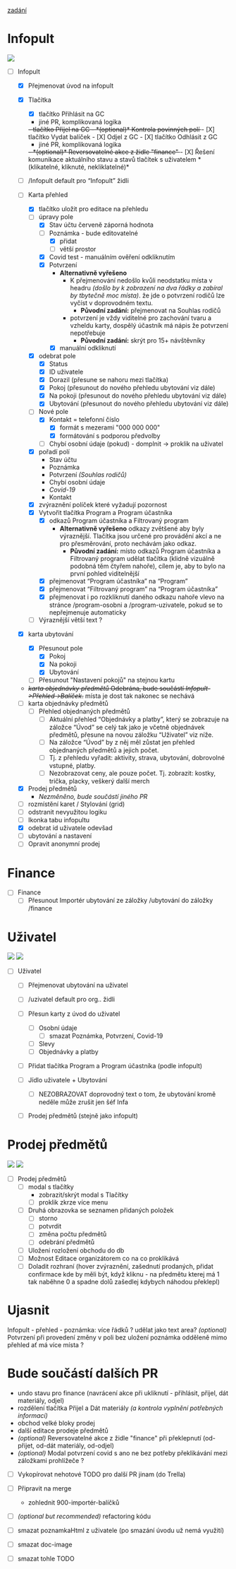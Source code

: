 
[zadání](https://docs.google.com/document/d/1be-iH5z5Xb_a5mG69Yv_1AzJe82kuwXym_iCpz838jQ)

# Infopult

![](./doc-image/Infopult-stranka.png)

- [ ] Infopult
  - [X] Přejmenovat úvod na infopult
  - [X] Tlačítka
    - [X] tlačítko Přihlásit na GC
    - jiné PR, komplikovaná logika
    <s>
      - tlačítko Přijel na GC
        - *(optional)* Kontrola povinných polí
    </s>
    - [X] tlačítko Vydat balíček
    - [X] Odjel z GC
    - [X] tlačítko Odhlásit z GC


    - jiné PR, komplikovaná logika
    <s>
      - *(optional)* Reversovatelné akce z židle "finance"
    </s>
    - [X] Řešení komunikace aktuálního stavu a stavů tlačítek s uživatelem *(klikatelné, kliknuté, nekliklatelné)*
  - [ ] /Infopult default pro “Infopult” židli
  - [ ] Karta přehled
    - [X] tlačítko uložit pro editace na přehledu
    - [ ] úpravy pole
      - [X] Stav účtu červeně záporná hodnota
      - [ ] Poznámka - bude editovatelné
        - [X] přidat
        - [ ] větší prostor
      - [X] Covid test - manuálním ověření odkliknutím
      - [X] Potvrzení
        - **Alternativně vyřešeno**
          - K přejmenování nedošlo kvůli neodstatku místa v headru *(došlo by k zobrazení na dva řádky a zabíral by tbytečně moc místa)*. že jde o potvrzení rodičů lze vyčíst v doprovodném textu.
            - **Původní zadání:** přejmenovat na Souhlas rodičů
          - potvrzení je vždy viditelné pro zachování tvaru a vzheldu karty, dospělý účastník má nápis že potvrzení nepotřebuje
            - **Původní zadání:** skrýt pro 15+ návštěvníky
        - [X] manuální odkliknutí
    - [X] odebrat pole
      - [X] Status
      - [X] ID uživatele
      - [X] Dorazil (přesune se nahoru mezi tlačítka)
      - [X] Pokoj (přesunout do nového přehledu ubytování viz dále)
      - [X] Na pokoji (přesunout do nového přehledu ubytování viz dále)
      - [X] Ubytování (přesunout do nového přehledu ubytování viz dále)
    - [ ] Nové pole
      - [X] Kontakt = telefonní číslo
        - [X] formát s mezerami "000 000 000"
        - [X] formátování s podporou předvolby
      - [ ] Chybí osobní údaje (pokud) - domplnit -> proklik na uživatel
    - [X] pořadí polí 
      - Stav účtu
      - Poznámka
      - Potvrzení *(Souhlas rodičů)*
      - Chybí osobní údaje
      - *Covid-19*
      - Kontakt
    - [X] zvýraznění políček které vyžadují pozornost
    - [X] Vytvořit tlačítka Program a Program účastníka
      - [X] odkazů Program účastníka a Filtrovaný program
        - **Alternativně vyřešeno** odkazy zvětšené aby byly výraznější. Tlačítka jsou určené pro provádění akcí a ne pro přesměrování, proto nechávám jako odkaz.
          - **Původní zadání:** místo odkazů Program účastníka a Filtrovaný program udělat tlačítka (klidně vizuálně podobná těm čtyřem nahoře), cílem je, aby to bylo na první pohled viditelnější
      - [X] přejmenovat “Program účastníka” na “Program”
      - [X] přejmenovat “Filtrovaný program” na “Program účastníka”
      - [X] přejmenovat i po rozkliknutí daného odkazu nahoře vlevo na stránce /program-osobni a /program-uzivatele, pokud se to nepřejmenuje automaticky
    - [ ] Výraznější větší text ?
  - [X] karta ubytování
    - [X] Přesunout pole
      - [X] Pokoj
      - [X] Na pokoji
      - [X] Ubytování
    - [ ] Přesunout "Nastavení pokojů" na stejnou kartu
  - ~~*karta objednávky předmětů* Odebrána, bude součástí *Infopult->Přehled->Balíček*.~~ místa je dost tak nakonec se nechává
  - [ ] karta objednávky předmětů
    - [ ] Přehled objednaných předmětů
        - [ ] Aktuální přehled “Objednávky a platby”, který se zobrazuje na záložce “Úvod” se celý tak jako je včetně objednávek předmětů, přesune na novou záložku “Uživatel” viz níže.
        - [ ] Na záložce “Úvod” by z něj měl zůstat jen přehled objednaných předmětů a jejich počet. 
        - [ ] Tj. z přehledu vyřadit: aktivity, strava, ubytování, dobrovolné vstupné, platby.
        - [ ] Nezobrazovat ceny, ale pouze počet. Tj. zobrazit: kostky, trička, placky, veškerý další merch
  - [X] Prodej předmětů
    - *Nezměněno, bude součástí jiného PR*
  - [ ] rozmístění karet / Stylování (grid)
  - [ ] odstranit nevyužitou logiku
  - [ ] Ikonka tabu infopultu
  - [X] odebrat id uživatele odevšad
  - [ ] ubytování a nastavení 
  - [ ] Opravit anonymní prodej

# Finance

- [ ] Finance
  - [ ] Přesunout Importér ubytování ze záložky /ubytování do záložky /finance

# Uživatel



![](./doc-image/uzivatel-stranka-1.png)
![](./doc-image/uzivatel-stranka-2.png)



- [ ] Uživatel
  - [ ] Přejmenovat ubytování na uživatel
  - [ ] /uzivatel default pro org.. židli
  - [ ] Přesun karty z úvod do uživatel
    - [ ] Osobní údaje
      - [ ] smazat Poznámka, Potvrzení, Covid-19
    - [ ] Slevy
    - [ ] Objednávky a platby
  - [ ] Přidat tlačítka Program a Program účastníka (podle infopult)
  - [ ] Jídlo uživatele + Ubytování
    - [ ] NEZOBRAZOVAT doprovodný text o tom, že ubytování kromě neděle může zrušit jen šéf Infa
  - [ ] Prodej předmětů (stejně jako infopult)





# Prodej předmětů



![](./doc-image/prodej-modal-1.png)
![](./doc-image/prodej-modal-2.png)



- [ ] Prodej předmětů
  - [ ] modal s tlačítky
    - zobrazit/skrýt modal s Tlačítky
    - [ ] proklik zkrze více menu
  - [ ] Druhá obrazovka se seznamen přidaných položek
    - [ ] storno
    - [ ] potvrdit
    - [ ] změna počtu předmětů
    - [ ] odebrání předmětů
  - [ ] Uložení rozložení obchodu do db
  - [ ] Možnost Editace organizátorem co na co proklikává
  - [ ] Doladit rozhraní (hover zvýraznění, zašednutí prodaných, přidat confirmace kde by měli být, když kliknu - na předmětu kterej má 1 tak naběhne 0 a spadne dolů zašedlej kdybych náhodou překlepl)

# Ujasnit
  Infopult - přehled - poznámka: více řádků ? udělat jako text area?
  *(optional)* Potvrzení při provedení změny v poli bez uložení
  poznámka odděleně mimo přehled ať má více místa ?

# Bude součástí dalších PR
  - undo stavu pro finance (navrácení akce při ukliknutí - přihlásit, přijel, dát materiály, odjel)
  - rozdělení tlačítka Přijel a Dát materiály *(a kontrola vyplnění potřebných informací)*
  - obchod velké bloky prodej
  - další editace prodeje předmětů
  - *(optional)* Reversovatelné akce z židle "finance" při překlepnutí (od-přijet, od-dát materiály, od-odjel)
  - *(optional)* Modal potvrzení covid s ano ne bez potřeby překlikávání mezi záložkami prohlížeče ?

- [ ] Vykopírovat nehotové TODO pro další PR jinam (do Trella)
- [ ] Připravit na merge
    - zohlednit 900-importér-balíčků

- [ ] *(optional but recommended)* refactoring kódu

- [ ] smazat poznamkaHtml z uživatele (po smazání úvodu už nemá využití)

- [ ] smazat doc-image
- [ ] smazat tohle TODO
